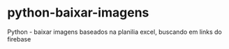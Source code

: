 # python-baixar-imagens
Python - baixar imagens baseados na planilia excel, buscando em links do firebase
